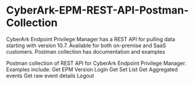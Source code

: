 # CyberArk-EPM-REST-API-Postman-Collection
CyberArk Endpoint Privilege Manager has a REST API for pulling data starting with version 10.7.  Available for both on-premise and SaaS customers.  Postman collection has documentation and examples

Postman collection of REST API for CyberArk Endpoint Privilege Manager.  Examples include:
Get EPM Version
Login
Get Set List
Get Aggregated events
Get raw event details
Logout

